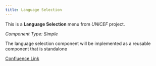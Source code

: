 ```yaml
---
title: Language Selection
---
```


This is a **Language Selection** menu from *UNICEF* project.

*Component Type: Simple*

The language selection component will be implemented as a reusable component that is standalone


[Confluence Link](https://confluence.mirum.agency:8443/display/UDTP4/Component+Matrix#ComponentMatrix-Header.1)
